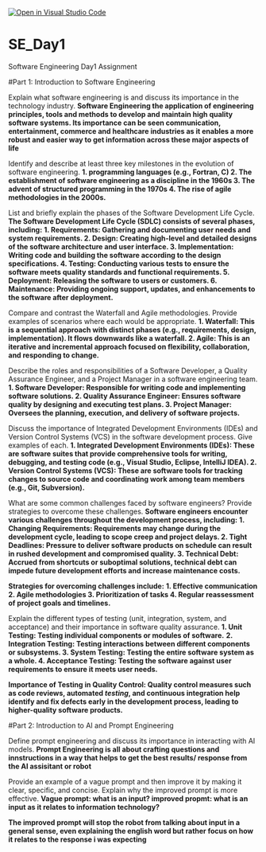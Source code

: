 [![Open in Visual Studio Code](https://classroom.github.com/assets/open-in-vscode-2e0aaae1b6195c2367325f4f02e2d04e9abb55f0b24a779b69b11b9e10269abc.svg)](https://classroom.github.com/online_ide?assignment_repo_id=15633783&assignment_repo_type=AssignmentRepo)
# SE_Day1
Software Engineering Day1 Assignment

#Part 1: Introduction to Software Engineering

Explain what software engineering is and discuss its importance in the technology industry.
**Software Engineering the application of engineering principles, tools and methods to develop and maintain high quality software systems. Its importance can be seen communication, entertainment, commerce and healthcare industries as it enables a more robust and easier way to get information across these major aspects of life**

Identify and describe at least three key milestones in the evolution of software engineering.
**1. programming languages (e.g., Fortran, C)
2. The establishment of software engineering as a discipline in the 1960s
3. The advent of structured programming in the 1970s
4. The rise of agile methodologies in the 2000s.**

List and briefly explain the phases of the Software Development Life Cycle.
**The Software Development Life Cycle (SDLC) consists of several phases, including:**
**1. Requirements: Gathering and documenting user needs and system requirements.
2. Design: Creating high-level and detailed designs of the software architecture and user interface.
3. Implementation: Writing code and building the software according to the design specifications.
4. Testing: Conducting various tests to ensure the software meets quality standards and functional requirements.
5. Deployment: Releasing the software to users or customers.
6. Maintenance: Providing ongoing support, updates, and enhancements to the software after deployment.**

Compare and contrast the Waterfall and Agile methodologies. Provide examples of scenarios where each would be appropriate.
**1. Waterfall: This is a sequential approach with distinct phases (e.g., requirements, design, implementation). It flows downwards like a waterfall.
2. Agile: This is an iterative and incremental approach focused on flexibility, collaboration, and responding to change.**

Describe the roles and responsibilities of a Software Developer, a Quality Assurance Engineer, and a Project Manager in a software engineering team.
**1. Software Developer: Responsible for writing code and implementing software solutions.
2. Quality Assurance Engineer: Ensures software quality by designing and executing test plans.
3. Project Manager: Oversees the planning, execution, and delivery of software projects.**


Discuss the importance of Integrated Development Environments (IDEs) and Version Control Systems (VCS) in the software development process. Give examples of each.
**1. Integrated Development Environments (IDEs): These are software suites that provide comprehensive tools for writing, debugging, and testing code (e.g., Visual Studio, Eclipse, IntelliJ IDEA).
2. Version Control Systems (VCS): These are software tools for tracking changes to source code and coordinating work among team members (e.g., Git, Subversion).**


What are some common challenges faced by software engineers? Provide strategies to overcome these challenges.
**Software engineers encounter various challenges throughout the development process, including:**
**1. Changing Requirements: Requirements may change during the development cycle, leading to scope creep and project delays.
2. Tight Deadlines: Pressure to deliver software products on schedule can result in rushed development and compromised quality.
3. Technical Debt: Accrued from shortcuts or suboptimal solutions, technical debt can impede future development efforts and increase maintenance costs.**

**Strategies for overcoming challenges include:**
**1. Effective communication
2. Agile methodologies
3. Prioritization of tasks
4. Regular reassessment of project goals and timelines.**


Explain the different types of testing (unit, integration, system, and acceptance) and their importance in software quality assurance.
**1. Unit Testing: Testing individual components or modules of software.**
**2. Integration Testing: Testing interactions between different components or subsystems.
3. System Testing: Testing the entire software system as a whole.
4. Acceptance Testing: Testing the software against user requirements to ensure it meets user needs.**

**Importance of Testing in Quality Control: 
Quality control measures such as code reviews, automated _testing_, and continuous integration help identify and fix defects early in the development process, leading to higher-quality software products.**


#Part 2: Introduction to AI and Prompt Engineering


Define prompt engineering and discuss its importance in interacting with AI models.
**Prompt Engineering is all about crafting questions and innstructions in a way that helps to get the best results/ response from the AI assisitant or robot**

Provide an example of a vague prompt and then improve it by making it clear, specific, and concise. Explain why the improved prompt is more effective.
**Vague prompt: what is an input?
improved propmt: what is an input as it relates to information technology?**

**The improved prompt will stop the robot from talking about input in a general sense, even explaining the english word but rather focus on how it relates to the response i was expecting**
